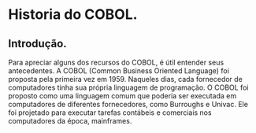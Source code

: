 # Historia do COBOL.
## Introdução.
Para apreciar alguns dos recursos do COBOL, é útil entender seus antecedentes. A COBOL (Common Business Oriented Language) foi proposta pela primeira vez em 1959. Naqueles dias, cada fornecedor de computadores tinha sua própria linguagem de programação. O COBOL foi proposto como uma linguagem comum que poderia ser executada em computadores de diferentes fornecedores, como Burroughs e Univac. Ele foi projetado para executar tarefas contábeis e comerciais nos computadores da época, mainframes.

